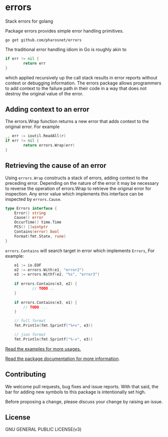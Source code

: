 # errors
Stack errors for golang

Package errors provides simple error handling primitives.

`go get github.com/pharosnet/errors`

The traditional error handling idiom in Go is roughly akin to
```go
if err != nil {
        return err
}
```
which applied recursively up the call stack results in error reports without context or debugging information. The errors package allows programmers to add context to the failure path in their code in a way that does not destroy the original value of the error.

## Adding context to an error

The errors.Wrap function returns a new error that adds context to the original error. For example
```go
_, err := ioutil.ReadAll(r)
if err != nil {
        return errors.Wrap(err)
}
```
## Retrieving the cause of an error

Using `errors.Wrap` constructs a stack of errors, adding context to the preceding error. Depending on the nature of the error it may be necessary to reverse the operation of errors.Wrap to retrieve the original error for inspection. Any error value which implements this interface can be inspected by `errors.Cause`.
```go
type Errors interface {
	Error() string
	Cause() error
	OccurTime() time.Time
	PCS() []uintptr
	Contains(error) bool
	Format(fmt.State, rune)
}
```
`errors.Contains` will search target in error which implements `Errors`, For example:
```go
    e1 := io.EOF
    e2 := errors.With(e1, "error2")
    e3 := errors.Withf(e2, "%s", "error3")
     
    if errors.Contains(e3, e2) {
            // TODO .. 
    }
        
    if errors.Contains(e3, e1) {
        // TODO ...
    }

    // full format
    fmt.Println(fmt.Sprintf("%+v", e3))

    // json format
    fmt.Println(fmt.Sprintf("%-v", e3))
```

[Read the examples for more usages.](https://github.com/pharosnet/errors/tree/master/example) 

[Read the package documentation for more information](https://godoc.org/github.com/pharosnet/errors).

## Contributing

We welcome pull requests, bug fixes and issue reports. With that said, the bar for adding new symbols to this package is intentionally set high.

Before proposing a change, please discuss your change by raising an issue.

## License

GNU GENERAL PUBLIC LICENSE(v3)